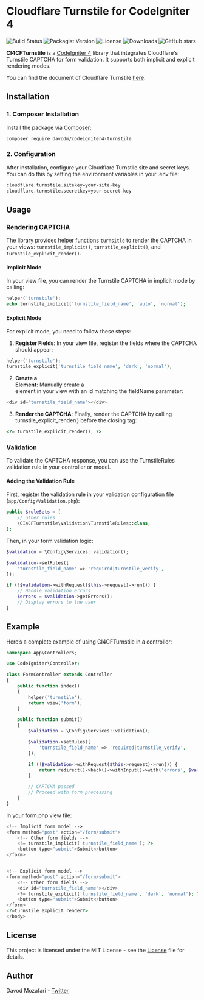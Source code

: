 # Cloudflare Turnstile for CodeIgniter 4
![Build Status](https://github.com/davodm/codeigniter4-turnstile/actions/workflows/main.yml/badge.svg)
![Packagist Version](https://img.shields.io/packagist/v/davodm/codeigniter4-turnstile)
![License](https://img.shields.io/github/license/davodm/codeigniter4-turnstile)
![Downloads](https://img.shields.io/packagist/dt/davodm/codeigniter4-turnstile)
![GitHub stars](https://img.shields.io/github/stars/davodm/codeigniter4-turnstile?style=social)

**CI4CFTurnstile** is a [CodeIgniter 4](https://github.com/codeigniter4/CodeIgniter4) library that integrates Cloudflare's Turnstile CAPTCHA for form validation. It supports both implicit and explicit rendering modes.

You can find the document of Cloudflare Turnstile [here](https://developers.cloudflare.com/turnstile/get-started/client-side-rendering/).

## Installation
### 1. Composer Installation
Install the package via [Composer](https://getcomposer.org/):

```bash
composer require davodm/codeigniter4-turnstile
```
### 2. Configuration
After installation, configure your Cloudflare Turnstile site and secret keys. You can do this by setting the environment variables in your .env file:

```bash
cloudflare.turnstile.sitekey=your-site-key
cloudflare.turnstile.secretkey=your-secret-key
```

## Usage

### Rendering CAPTCHA

The library provides helper functions `turnsitle` to render the CAPTCHA in your views: `turnstile_implicit()`, `turnstile_explicit()`, and `turnstile_explicit_render()`.


#### Implicit Mode
In your view file, you can render the Turnstile CAPTCHA in implicit mode by calling:

```php
helper('turnstile');
echo turnstile_implicit('turnstile_field_name', 'auto', 'normal');
```

#### Explicit Mode

For explicit mode, you need to follow these steps:

1. **Register Fields**: In your view file, register the fields where the CAPTCHA should appear:

```php
helper('turnstile');
turnstile_explicit('turnstile_field_name', 'dark', 'normal');
```

2. **Create a <div> Element**: Manually create a <div> element in your view with an id matching the fieldName parameter:

```php
<div id="turnstile_field_name"></div>
```

3. **Render the CAPTCHA**: Finally, render the CAPTCHA by calling turnstile_explicit_render() before the closing </body> tag:

```php
<?= turnstile_explicit_render(); ?>
```

### Validation
To validate the CAPTCHA response, you can use the TurnstileRules validation rule in your controller or model.

#### Adding the Validation Rule
First, register the validation rule in your validation configuration file (`app/Config/Validation.php`):

```php
public $ruleSets = [
    // other rules
    \CI4CFTurnstile\Validation\TurnstileRules::class,
];
```

Then, in your form validation logic:

```php
$validation = \Config\Services::validation();

$validation->setRules([
    'turnstile_field_name' => 'required|turnstile_verify',
]);

if (!$validation->withRequest($this->request)->run()) {
    // Handle validation errors
    $errors = $validation->getErrors();
    // Display errors to the user
}
```

## Example
Here’s a complete example of using CI4CFTurnstile in a controller:

```php
namespace App\Controllers;

use CodeIgniter\Controller;

class FormController extends Controller
{
    public function index()
    {
        helper('turnstile');
        return view('form');
    }

    public function submit()
    {
        $validation = \Config\Services::validation();

        $validation->setRules([
            'turnstile_field_name' => 'required|turnstile_verify',
        ]);

        if (!$validation->withRequest($this->request)->run()) {
            return redirect()->back()->withInput()->with('errors', $validation->getErrors());
        }

        // CAPTCHA passed
        // Proceed with form processing
    }
}
```
In your form.php view file:

```php
<!-- Implicit form model -->
<form method="post" action="/form/submit">
    <!-- Other form fields -->
    <?= turnstile_implicit('turnstile_field_name'); ?>
    <button type="submit">Submit</button>
</form>


<!-- Explicit form model -->
<form method="post" action="/form/submit">
    <!-- Other form fields -->
    <div id="turnstile_field_name"></div>
    <?= turnstile_explicit('turnstile_field_name', 'dark', 'normal'); ?>
    <button type="submit">Submit</button>
</form>
<?=turnstile_explicit_render?>
</body>
```

## License
This project is licensed under the MIT License - see the [License](./License) file for details.


## Author
Davod Mozafari - [Twitter](https://twitter.com/davodmozafari)

